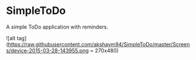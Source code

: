 # SimpleToDo

A simple ToDo application with reminders.

![alt tag](https://raw.githubusercontent.com/akshaym94/SimpleToDo/master/Screens/device-2015-03-28-143955.png = 270x480)
